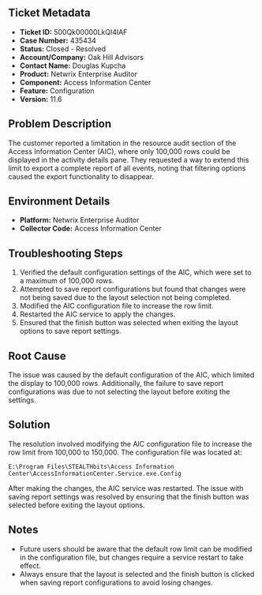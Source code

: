 ## Ticket Metadata
- **Ticket ID:** 500Qk00000LkQl4IAF
- **Case Number:** 435434
- **Status:** Closed - Resolved
- **Account/Company:** Oak Hill Advisors
- **Contact Name:** Douglas Kupcha
- **Product:** Netwrix Enterprise Auditor
- **Component:** Access Information Center
- **Feature:** Configuration
- **Version:** 11.6

## Problem Description
The customer reported a limitation in the resource audit section of the Access Information Center (AIC), where only 100,000 rows could be displayed in the activity details pane. They requested a way to extend this limit to export a complete report of all events, noting that filtering options caused the export functionality to disappear.

## Environment Details
- **Platform:** Netwrix Enterprise Auditor
- **Collector Code:** Access Information Center

## Troubleshooting Steps
1. Verified the default configuration settings of the AIC, which were set to a maximum of 100,000 rows.
2. Attempted to save report configurations but found that changes were not being saved due to the layout selection not being completed.
3. Modified the AIC configuration file to increase the row limit.
4. Restarted the AIC service to apply the changes.
5. Ensured that the finish button was selected when exiting the layout options to save report settings.

## Root Cause
The issue was caused by the default configuration of the AIC, which limited the display to 100,000 rows. Additionally, the failure to save report configurations was due to not selecting the layout before exiting the settings.

## Solution
The resolution involved modifying the AIC configuration file to increase the row limit from 100,000 to 150,000. The configuration file was located at:
```
E:\Program Files\STEALTHbits\Access Information Center\AccessInformationCenter.Service.exe.Config
```
After making the changes, the AIC service was restarted. The issue with saving report settings was resolved by ensuring that the finish button was selected before exiting the layout options.

## Notes
- Future users should be aware that the default row limit can be modified in the configuration file, but changes require a service restart to take effect.
- Always ensure that the layout is selected and the finish button is clicked when saving report configurations to avoid losing changes.